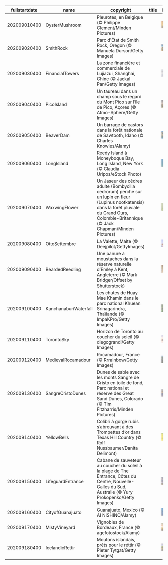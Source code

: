 |fullstartdate|name|copyright|title|image|
|--|--|--|--|--|
202009010400|OysterMushroom|Pleurotes, en Belgique (© Philippe Clement/Minden Pictures)||![](/fr-CA/2020/09/202009010400OysterMushroom.jpg)|
202009020400|SmithRock|Parc d'État de Smith Rock, Oregon (© Manuela Durson/Getty Images)||![](/fr-CA/2020/09/202009020400SmithRock.jpg)|
202009030400|FinancialTowers|La zone financière et commerciale de Lujiazui, Shanghai, Chine (© Jackal Pan/Getty Images)||![](/fr-CA/2020/09/202009030400FinancialTowers.jpg)|
202009040400|PicoIsland|Un taureau dans un champ sous le regard du Mont Pico sur l’île de Pico, Açores (© Atmo-Sphere/Getty Images)||![](/fr-CA/2020/09/202009040400PicoIsland.jpg)|
202009050400|BeaverDam|Un barrage de castors dans la forêt nationale de Sawtooth, Idaho (© Charles Knowles/Alamy)||![](/fr-CA/2020/09/202009050400BeaverDam.jpg)|
202009060400|LongIsland|Reedy Island à Moneyboque Bay, Long Island, New York (© Claudia Uripos/eStock Photo)||![](/fr-CA/2020/09/202009060400LongIsland.jpg)|
202009070400|WaxwingFlower|Un Jaseur des cèdres adulte (Bombycilla cedrorum) perché sur un lupin en fleur (Lupinus nootkatensis) dans la forêt pluviale du Grand Ours, Colombie-Britannique (© Jack Chapman/Minden Pictures)||![](/fr-CA/2020/09/202009070400WaxwingFlower.jpg)|
202009080400|OttoSettembre|La Valette, Malte (© Deejpilot/GettyImages)||![](/fr-CA/2020/09/202009080400OttoSettembre.jpg)|
202009090400|BeardedReedling|Une panure à moustaches dans la réserve naturelle d’Emley à Kent, Angleterre (© Mark Bridger/Offset by Shutterstock)||![](/fr-CA/2020/09/202009090400BeardedReedling.jpg)|
202009100400|KanchanaburiWaterfall|Les chutes de Huay Mae Khamin dans le parc national Khuean Srinagarindra, Thaïlande (© ImpaKPro/Getty Images)||![](/fr-CA/2020/09/202009100400KanchanaburiWaterfall.jpg)|
202009110400|TorontoSky|Horizon de Toronto au coucher du soleil (© diegograndi/Getty Images)||![](/fr-CA/2020/09/202009110400TorontoSky.jpg)|
202009120400|MedievalRocamadour|Rocamadour, France (© Rrrainbow/Getty Images)||![](/fr-CA/2020/09/202009120400MedievalRocamadour.jpg)|
202009130400|SangreCristoDunes|Dunes de sable avec les monts Sangre de Cristo en toile de fond, Parc national et réserve des Great Sand Dunes, Colorado (© Tim Fitzharris/Minden Pictures)||![](/fr-CA/2020/09/202009130400SangreCristoDunes.jpg)|
202009140400|YellowBells|Colibri à gorge rubis s’abreuvant à des Trompettes d’or dans Texas Hill Country (© Rolf Nussbaumer/Danita Delimont)||![](/fr-CA/2020/09/202009140400YellowBells.jpg)|
202009150400|LifeguardEntrance|Cabane de sauveteur au coucher du soleil à la plage de The Entrance, Côtes du Centre, Nouvelle-Galles du Sud, Australie (© Yury Prokopenko/Getty Images)||![](/fr-CA/2020/09/202009150400LifeguardEntrance.jpg)|
202009160400|CityofGuanajuato|Guanajuato, Mexico (© AI NISHINO/Alamy)||![](/fr-CA/2020/09/202009160400CityofGuanajuato.jpg)|
202009170400|MistyVineyard|Vignobles de Bordeaux, France (© agefotostock/Alamy)||![](/fr-CA/2020/09/202009170400MistyVineyard.jpg)|
202009180400|IcelandicRettir|Moutons islandais, prêts pour le réttir (© Pieter Tytgat/Getty Images)||![](/fr-CA/2020/09/202009180400IcelandicRettir.jpg)|
